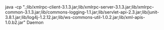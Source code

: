 java -cp ".;lib/xmlrpc-client-3.1.3.jar;lib/xmlrpc-server-3.1.3.jar;lib/xmlrpc-common-3.1.3.jar;lib/commons-logging-1.1.jar;lib/servlet-api-2.3.jar;lib/junit-3.8.1.jar;lib/log4j-1.2.12.jar;lib/ws-commons-util-1.0.2.jar;lib/xml-apis-1.0.b2.jar" Daemon